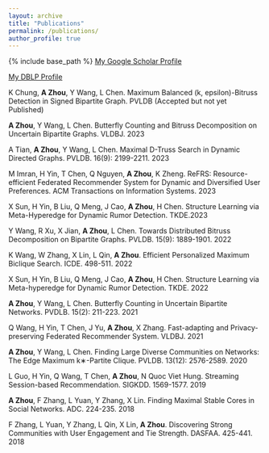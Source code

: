 ```yaml
---
layout: archive
title: "Publications"
permalink: /publications/
author_profile: true
---
```


{% include base_path %}
[My Google Scholar Profile](https://scholar.google.com/citations?user=zQSmMZkAAAAJ&hl=en&oi=ao)

[My DBLP Profile](https://dblp.org/pid/219/5776.html)

K Chung, **A Zhou**, Y Wang, L Chen. Maximum Balanced (k, epsilon)-Bitruss Detection in Signed Bipartite Graph. PVLDB (Accepted but not yet Published)

**A Zhou**, Y Wang, L Chen. Butterfly Counting and Bitruss Decomposition on Uncertain Bipartite Graphs. VLDBJ. 2023

A Tian, **A Zhou**, Y Wang, L Chen. Maximal D-Truss Search in Dynamic Directed Graphs. PVLDB. 16(9): 2199-2211. 2023

M Imran, H Yin, T Chen, Q Nguyen, **A Zhou**, K Zheng. ReFRS: Resource-efficient Federated Recommender System for Dynamic and Diversified User Preferences. ACM Transactions on Information Systems. 2023

X Sun, H Yin, B Liu, Q Meng, J Cao, **A Zhou**, H Chen. Structure Learning via Meta-Hyperedge for Dynamic Rumor Detection. TKDE.2023

Y Wang, R Xu, X Jian, **A Zhou**, L Chen. Towards Distributed Bitruss Decomposition on Bipartite Graphs. PVLDB. 15(9): 1889-1901. 2022

K Wang, W Zhang, X Lin, L Qin, **A Zhou**. Efficient Personalized Maximum Biclique Search. ICDE. 498-511. 2022

X Sun, H Yin, B Liu, Q Meng, J Cao, **A Zhou**, H Chen. Structure Learning via Meta-hyperedge for Dynamic Rumor Detection. TKDE. 2022

**A Zhou**, Y Wang, L Chen. Butterfly Counting in Uncertain Bipartite Networks. PVDLB. 15(2): 211-223. 2021

Q Wang, H Yin, T Chen, J Yu, **A Zhou**, X Zhang. Fast-adapting and Privacy-preserving Federated Recommender System. VLDBJ. 2021

**A Zhou**, Y Wang, L Chen. Finding Large Diverse Communities on Networks: The Edge Maximum k∗-Partite Clique. PVLDB. 13(12): 2576-2589. 2020

L Guo, H Yin, Q Wang, T Chen, **A Zhou**, N Quoc Viet Hung. Streaming Session-based Recommendation. SIGKDD. 1569-1577. 2019

**A Zhou**, F Zhang, L Yuan, Y Zhang, X Lin. Finding Maximal Stable Cores in Social Networks. ADC. 224-235. 2018

F Zhang, L Yuan, Y Zhang, L Qin, X Lin, **A Zhou**. Discovering Strong Communities with User Engagement and Tie Strength. DASFAA. 425-441. 2018

<!--
{% for post in site.publications reversed %}
  {% include archive-single.html %}
{% endfor %}
-->
